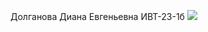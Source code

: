 Долганова Диана Евгеньевна ИВТ-23-1б
![](https://gifs.ru/gifs/49b9a2b6300e7ae6f08d840690e3da001f694fd347f1061948ee556fb386d887)
